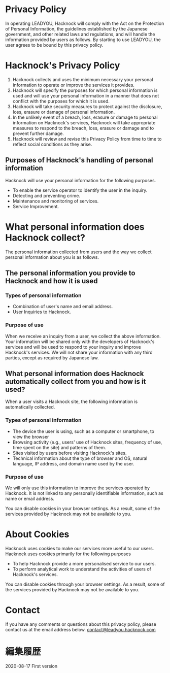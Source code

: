 # Privacy Policy

In operating LEADYOU, Hacknock will comply with the Act on the Protection of Personal Information, the guidelines established by the Japanese government, and other related laws and regulations, and will handle the information provided by users as follows.
By starting to use LEADYOU, the user agrees to be bound by this privacy policy.

# Hacknock's Privacy Policy

1. Hacknock collects and uses the minimum necessary your personal information to operate or improve the services it provides.
2. Hacknock will specify the purposes for which personal information is used and will use your personal information in a manner that does not conflict with the purposes for which it is used.
3. Hacknock will take security measures to protect against the disclosure, loss, erasure or damage of personal information.
4. In the unlikely event of a breach, loss, erasure or damage to personal information on Hacknock's services, Hacknock will take appropriate measures to respond to the breach, loss, erasure or damage and to prevent further damage.
5. Hacknock will review and revise this Privacy Policy from time to time to reflect social conditions as they arise.

## Purposes of Hacknock's handling of personal information

Hacknock will use your personal information for the following purposes.

- To enable the service operator to identify the user in the inquiry.
- Detecting and preventing crime.
- Maintenance and monitoring of services.
- Service Improvement.

# What personal information does Hacknock collect?

The personal information collected from users and the way we collect personal information about you is as follows.

## The personal information you provide to Hacknock and how it is used

### Types of personal information

- Combination of user's name and email address.
- User Inquiries to Hacknock.

### Purpose of use

When we receive an inquiry from a user, we collect the above information. Your information will be shared only with the developers of Hacknock's services and will be used to respond to your inquiry and improve Hacknock's services. We will not share your information with any third parties, except as required by Japanese law.

## What personal information does Hacknock automatically collect from you and how is it used?

When a user visits a Hacknock site, the following information is automatically collected.

### Types of personal information

- The device the user is using, such as a computer or smartphone, to view the browser
- Browsing activity (e.g., users' use of Hacknock sites, frequency of use, time spent on the site) and patterns of them.
- Sites visited by users before visiting Hacknock's sites.
- Technical information about the type of browser and OS, natural language, IP address, and domain name used by the user.

### Purpose of use

We will only use this information to improve the services operated by Hacknock.
It is not linked to any personally identifiable information, such as name or email address.

You can disable cookies in your browser settings. As a result, some of the services provided by Hacknock may not be available to you.

# About Cookies

Hacknock uses cookies to make our services more useful to our users.
Hacknock uses cookies primarily for the following purposes

- To help Hacknock provide a more personalised service to our users.
- To perform analytical work to understand the activities of users of Hacknock's services.

You can disable cookies through your browser settings. As a result, some of the services provided by Hacknock may not be available to you.

# Contact

If you have any comments or questions about this privacy policy, please contact us at the email address below.
contact@leadyou.hacknock.com

# 編集履歴

2020-08-17 First version
